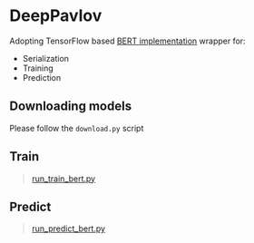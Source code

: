 # DeepPavlov

Adopting TensorFlow based [BERT implementation](http://docs.deeppavlov.ai/en/0.11.0/features/models/bert.html) wrapper for:
* Serialization
* Training
* Prediction

## Downloading models

Please follow the `download.py` script

## Train

> [run_train_bert.py](run_train_bert.py)
>
## Predict

> [run_predict_bert.py](run_predict_bert.py)
